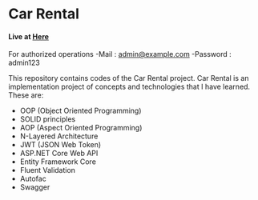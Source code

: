 # Car Rental 

#### Live at [Here](http://car-app-backend.herokuapp.com)

For authorized operations 
    -Mail : admin@example.com
    -Password : admin123

This repository contains codes of the Car Rental project. Car Rental is an implementation project of concepts and technologies that I have learned. These are:

- OOP (Object Oriented Programming)
- SOLID principles
- AOP (Aspect Oriented Programming)
- N-Layered Architecture 
- JWT (JSON Web Token)
- ASP.NET Core Web API
- Entity Framework Core
- Fluent Validation
- Autofac
- Swagger

